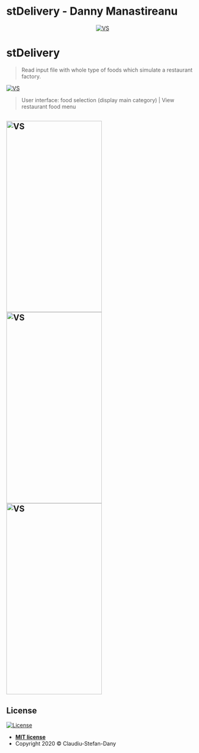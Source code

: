 # stDelivery - Danny Manastireanu
<p align="center">
	<a href="https://github.com/dannymanastireanu/stDelivery/tree/hw"><img src="https://i.imgur.com/DYA6W4h.jpg" title="VS" alt="VS"></a>
</p>

# stDelivery
> Read input file with whole type of foods which simulate a restaurant factory.

<a href="https://github.com/dannymanastireanu/stDelivery/tree/hw"><img src="https://i.imgur.com/lxeVkr7.png" title="VS" alt="VS"></a>

> User interface: food selection (display main category) | View restaurant food menu

<a href="https://github.com/dannymanastireanu/stDelivery/tree/hw"><img src="https://i.imgur.com/jeUTJpy.jpg" title="VS" alt="VS" width = 250px height=500px></a>
<a href="https://github.com/dannymanastireanu/stDelivery/tree/hw"><img src="https://i.imgur.com/q7qn3HT.jpg" title="VS" alt="VS" width = 250px height=500px></a> 
<a href="https://github.com/dannymanastireanu/stDelivery/tree/hw"><img src="https://i.imgur.com/V8MrYos.jpg" title="VS" alt="VS" width = 250px height=500px></a> 
---

## License

[![License](http://img.shields.io/:license-mit-blue.svg?style=flat-square)](http://badges.mit-license.org)

- **[MIT license](https://github.com/dannymanastireanu/stDelivery/blob/hw/LICENSE)**
- Copyright 2020 © Claudiu-Stefan-Dany